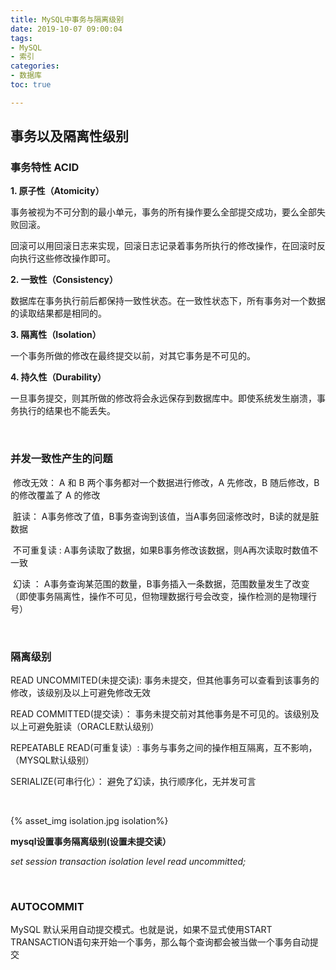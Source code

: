 ```yaml
---
title: MySQL中事务与隔离级别
date: 2019-10-07 09:00:04
tags:
- MySQL
- 索引
categories:
- 数据库
toc: true

---
```




## 事务以及隔离性级别

### 事务特性 ACID

**1. 原子性（Atomicity）**

事务被视为不可分割的最小单元，事务的所有操作要么全部提交成功，要么全部失败回滚。

回滚可以用回滚日志来实现，回滚日志记录着事务所执行的修改操作，在回滚时反向执行这些修改操作即可。

**2. 一致性（Consistency）**

数据库在事务执行前后都保持一致性状态。在一致性状态下，所有事务对一个数据的读取结果都是相同的。

**3. 隔离性（Isolation）**

一个事务所做的修改在最终提交以前，对其它事务是不可见的。

**4. 持久性（Durability）**

一旦事务提交，则其所做的修改将会永远保存到数据库中。即使系统发生崩溃，事务执行的结果也不能丢失。

<!--more--><br/>

### 并发一致性产生的问题

​	修改无效： A 和 B 两个事务都对一个数据进行修改，A 先修改，B 随后修改，B 的修改覆盖了 A 的修改

​	脏读：  A事务修改了值，B事务查询到该值，当A事务回滚修改时，B读的就是脏数据

​	不可重复读 :  A事务读取了数据，如果B事务修改该数据，则A再次读取时数值不一致

​	幻读 ： A事务查询某范围的数量，B事务插入一条数据，范围数量发生了改变（即使事务隔离性，操作不可见，但物理数据行号会改变，操作检测的是物理行号）

<br/>

### 隔离级别

READ UNCOMMITED(未提交读): 事务未提交，但其他事务可以查看到该事务的修改，该级别及以上可避免修改无效

READ COMMITTED(提交读）： 事务未提交前对其他事务是不可见的。该级别及以上可避免脏读（ORACLE默认级别）

REPEATABLE READ(可重复读）: 事务与事务之间的操作相互隔离，互不影响，（MYSQL默认级别）

SERIALIZE(可串行化）： 避免了幻读，执行顺序化，无并发可言

<br/>

{% asset_img isolation.jpg isolation%}



**mysql设置事务隔离级别(设置未提交读）**

*set session transaction isolation level read uncommitted;* 

<br/>

### AUTOCOMMIT

MySQL 默认采用自动提交模式。也就是说，如果不显式使用START TRANSACTION语句来开始一个事务，那么每个查询都会被当做一个事务自动提交